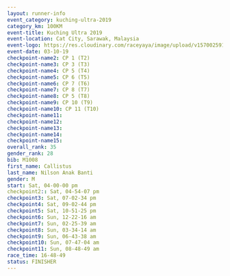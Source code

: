 ```yaml
---
layout: runner-info 
event_category: kuching-ultra-2019 
category_km: 100KM 
event-title: Kuching Ultra 2019
event-location: Cat City, Sarawak, Malaysia 
event-logo: https://res.cloudinary.com/raceyaya/image/upload/v1570025915/logo/kuching_ultra_jsvtue.jpg 
event-date: 03-10-19 
checkpoint-name2: CP 1 (T2) 
checkpoint-name3: CP 3 (T3) 
checkpoint-name4: CP 5 (T4) 
checkpoint-name5: CP 6 (T5) 
checkpoint-name6: CP 7 (T6) 
checkpoint-name7: CP 8 (T7) 
checkpoint-name8: CP 5 (T8) 
checkpoint-name9: CP 10 (T9) 
checkpoint-name10: CP 11 (T10) 
checkpoint-name11:  
checkpoint-name12: 
checkpoint-name13: 
checkpoint-name14: 
checkpoint-name15: 
overall_rank: 35
gender_rank: 28
bib: M1008
first_name: Callistus
last_name: Nilson Anak Banti
gender: M
start: Sat, 04-00-00 pm
checkpoint2:: Sat, 04-54-07 pm
checkpoint3: Sat, 07-02-34 pm
checkpoint4: Sat, 09-02-44 pm
checkpoint5: Sat, 10-51-25 pm
checkpoint6: Sun, 12-22-16 am
checkpoint7: Sun, 02-25-39 am
checkpoint8: Sun, 03-34-14 am
checkpoint9: Sun, 06-43-38 am
checkpoint10: Sun, 07-47-04 am
checkpoint11: Sun, 08-48-49 am
race_time: 16-48-49
status: FINISHER
---
```

